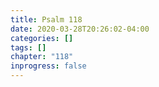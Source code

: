 ```yaml
---
title: Psalm 118
date: 2020-03-28T20:26:02-04:00
categories: []
tags: []
chapter: "118"
inprogress: false
---
```



